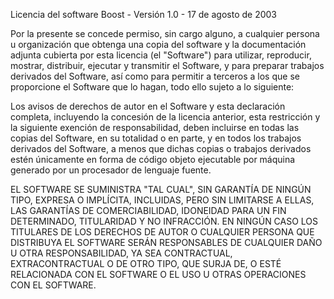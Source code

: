 Licencia del software Boost - Versión 1.0 - 17 de agosto de 2003

Por la presente se concede permiso, sin cargo alguno, a cualquier persona u organización que obtenga una copia del software y la documentación adjunta cubierta por esta licencia (el "Software") para utilizar, reproducir, mostrar, distribuir, ejecutar y transmitir el Software, y para preparar trabajos derivados del Software, así como para permitir a terceros a los que se proporcione el Software que lo hagan, todo ello sujeto a lo siguiente:

Los avisos de derechos de autor en el Software y esta declaración completa, incluyendo la concesión de la licencia anterior, esta restricción y la siguiente exención de responsabilidad, deben incluirse en todas las copias del Software, en su totalidad o en parte, y en todos los trabajos derivados del Software, a menos que dichas copias o trabajos derivados estén únicamente en forma de código objeto ejecutable por máquina generado por un procesador de lenguaje fuente.

EL SOFTWARE SE SUMINISTRA "TAL CUAL", SIN GARANTÍA DE NINGÚN TIPO, EXPRESA O IMPLÍCITA, INCLUIDAS, PERO SIN LIMITARSE A ELLAS, LAS GARANTÍAS DE COMERCIABILIDAD, IDONEIDAD PARA UN FIN DETERMINADO, TITULARIDAD Y NO INFRACCIÓN. EN NINGÚN CASO LOS TITULARES DE LOS DERECHOS DE AUTOR O CUALQUIER PERSONA QUE DISTRIBUYA EL SOFTWARE SERÁN RESPONSABLES DE CUALQUIER DAÑO U OTRA RESPONSABILIDAD, YA SEA CONTRACTUAL, EXTRACONTRACTUAL O DE OTRO TIPO, QUE SURJA DE, O ESTÉ RELACIONADA CON EL SOFTWARE O EL USO U OTRAS OPERACIONES CON EL SOFTWARE.
